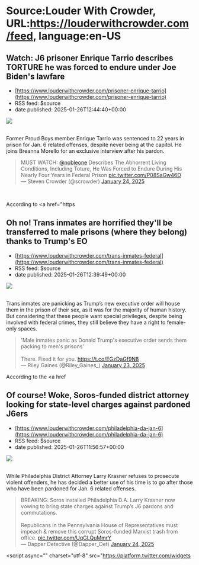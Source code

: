 # Source:Louder With Crowder, URL:https://louderwithcrowder.com/feed, language:en-US

## Watch: J6 prisoner Enrique Tarrio describes TORTURE he was forced to endure under Joe Biden's lawfare
 - [https://www.louderwithcrowder.com/prisoner-enrique-tarrio](https://www.louderwithcrowder.com/prisoner-enrique-tarrio)
 - RSS feed: $source
 - date published: 2025-01-26T12:44:40+00:00

<img src="https://www.louderwithcrowder.com/media-library/image.png?id=55860815&width=1200&height=600&coordinates=17%2C0%2C18%2C0"/><br/><br/><p>Former Proud Boys member Enrique Tarrio was sentenced to 22 years in prison for Jan. 6 related offenses, despite never being at the capitol. He joins Breanna Morello for an exclusive interview after his pardon.</p><div class="rm-embed embed-media"><blockquote class="twitter-tweet">MUST WATCH: <a href="https://twitter.com/NobleOne?ref_src=twsrc%5Etfw">@nobleone</a> Describes The Abhorrent Living Conditions, Including Toture, He Was Forced to Endure During His Nearly Four Years in Federal Prison <a href="https://t.co/P08SaGw46D">pic.twitter.com/P08SaGw46D</a><br/>— Steven Crowder (@scrowder) <a href="https://twitter.com/scrowder/status/1882841850148700180?ref_src=twsrc%5Etfw">January 24, 2025</a></blockquote> <script async="" charset="utf-8" src="https://platform.twitter.com/widgets.js"></script></div><p><br/></p><p>According to <a href="https

## Oh no! Trans inmates are horrified they'll be transferred to male prisons (where they belong) thanks to Trump's EO
 - [https://www.louderwithcrowder.com/trans-inmates-federal](https://www.louderwithcrowder.com/trans-inmates-federal)
 - RSS feed: $source
 - date published: 2025-01-26T12:39:49+00:00

<img src="https://www.louderwithcrowder.com/media-library/image.jpg?id=55852598&width=1200&height=400&coordinates=0%2C936%2C0%2C936"/><br/><br/><p>Trans inmates are panicking as Trump’s new executive order will house them in the prison of their sex, as it was for the majority of human history. But considering that these people want special privileges, despite being involved with federal crimes, they still believe they have a right to female-only spaces.</p><div class="rm-embed embed-media"><blockquote class="twitter-tweet">'Male inmates panic as Donald Trump's executive order sends them packing to men's prisons'<br/><br/>There. Fixed it for you. <a href="https://t.co/EGzDaGf9N8">https://t.co/EGzDaGf9N8</a><br/>— Riley Gaines (@Riley_Gaines_) <a href="https://twitter.com/Riley_Gaines_/status/1882518932156027277?ref_src=twsrc%5Etfw">January 23, 2025</a></blockquote> <script async="" charset="utf-8" src="https://platform.twitter.com/widgets.js"></script></div><p>According to the <a href

## Of course! Woke, Soros-funded district attorney looking for state-level charges against pardoned J6ers
 - [https://www.louderwithcrowder.com/philadelphia-da-jan-6](https://www.louderwithcrowder.com/philadelphia-da-jan-6)
 - RSS feed: $source
 - date published: 2025-01-26T11:56:57+00:00

<img src="https://www.louderwithcrowder.com/media-library/image.png?id=55943256&width=1200&height=400&coordinates=0%2C342%2C0%2C342"/><br/><br/><p>While Philadelphia District Attorney Larry Krasner refuses to prosecute violent offenders, he has decided a better use of his time is to go after those who have been pardoned for Jan. 6 related offenses.</p><div class="rm-embed embed-media"><blockquote class="twitter-tweet">BREAKING: Soros installed Philadelphia D.A. Larry Krasner now vowing to bring state charges against Trump’s J6 pardons and commutations.<br/><br/>Republicans in the Pennsylvania House of Representatives must impeach & remove this corrupt Soros-funded Marxist trash from office. <a href="https://t.co/UqGLQuMmrY">pic.twitter.com/UqGLQuMmrY</a><br/>— Dapper Detective (@Dapper_Det) <a href="https://twitter.com/Dapper_Det/status/1882596395968036967?ref_src=twsrc%5Etfw">January 24, 2025</a></blockquote> <script async="" charset="utf-8" src="https://platform.twitter.com/widgets

